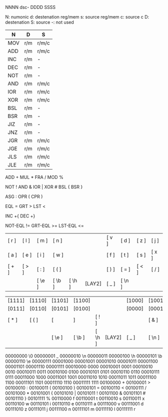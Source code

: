 NNNN dsc- DDDD SSSS

N: numonic
d: destenation reg/mem
s: source reg/mem
c: source c
D: destenation
S: source
-: not used

| N | D | S |
|---|---|---|
| MOV | r/m | r/m/c |
| ADD | r/m | r/m/c |
| INC | r/m | - |
| DEC | r/m | - |
| NOT | r/m | - |
| AND | r/m | r/m/c |
| IOR | r/m | r/m/c |
| XOR | r/m | r/m/c |
| BSL | r/m | - |
| BSR | r/m | - |
| JIZ | r/m | - |
| JNZ | r/m | - |
| JGR | r/m | r/m/c |
| JGE | r/m | r/m/c |
| JLS | r/m | r/m/c |
| JLE | r/m | r/m/c |

ADD +
MUL *
FRA /
MOD %

NOT !
AND &
IOR |
XOR #
BSL {
BSR }

ASG :
OPR (
CPR )

EQL =
GRT >
LST <

INC +{
DEC +}

NOT-EQL !=
GRT-EQL >=
LST-EQL <=

|   |   |   |   |   |   |   |   |   |   |
|---|---|---|---|---|---|---|---|---|---|
|[ r  ]|[ l  ]|[ m  ]|[ n  ]|      |      |[ v  ]|[ d  ]|[ z  ]|[ j  ]| 111xxx
|[ a  ]|[ e  ]|[ i  ]|[ w  ]|      |      |[ f  ]|[ t  ]|[ s  ]|[ x  ]| 110xxx
|[ +  ]|[ >  ]|[ :  ]|[ (  ]|      |      |[ )  ]|[ =  ]|[ <  ]|[ /  ]| 100xxx
|      |      |[ \e ]|[ \b ]|[ \h ]|[LAY2]|[ _  ]|[ \n ]|      |      |

|   |   |   |   |   |   |   |   |   |   |
|---|---|---|---|---|---|---|---|---|---|
|[1111]|[1110]|[1101]|[1100]|      |      |[1000]|[1001]|[1010]|[1011]| 011xxx
|[0111]|[0110]|[0101]|[0100]|      |      |[0000]|[0001]|[0010]|[0011]| 010xxx
|[ *  ]|[ {  ]|[ |  ]|[ !  ]|      |      |[ &  ]|[ #  ]|[ }  ]|[ %  ]| 101xxx
|      |      |[ \e ]|[ \b ]|[ \h ]|[LAY2]|[ _  ]|[ \n ]|      |      |

00000000 \0
00000001 _
00000010 \n
00000011
00000100 \h
00000101 \b
00000110 \e
00000111
00001000
00001001
00001010
00001011
00001100
00001101
00001110
00001111
00010000 0000
00010001 0001
00010010 0010
00010011 0011
00010100 0100
00010101 0101
00010110 0110
00010111 0111
00011000 1000
00011001 1001
00011010 1010
00011011 1011
00011100 1100
00011101 1101
00011110 1110
00011111 1111
00100000 +
00100001 >
00100010 :
00100011 (
00100100 )
00100101 =
00100110 <
00100111 /
00101000 *
00101001 {
00101010 |
00101011 !
00101100 &
00101101 #
00101110 }
00101111 %
00110000 f
00110001 t
00110010 s
00110011 x
00110100 w
00110101 i
00110110 e
00110111 a
00111000 v
00111001 d
00111010 z
00111011 j
00111100 n
00111101 m
00111110 l
00111111 r
